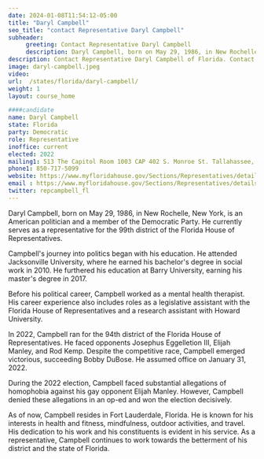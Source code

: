 ```yaml
---
date: 2024-01-08T11:54:12-05:00
title: "Daryl Campbell"
seo_title: "contact Representative Daryl Campbell"
subheader:
     greeting: Contact Representative Daryl Campbell
     description: Daryl Campbell, born on May 29, 1986, in New Rochelle, New York, is an American politician and a member of the Democratic Party. He currently serves as a representative for the 99th district of the Florida House of Representatives.
description: Contact Representative Daryl Campbell of Florida. Contact information for Daryl Campbell includes email address, phone number, and mailing address.
image: daryl-campbell.jpeg
video:
url:  /states/florida/daryl-campbell/
weight: 1
layout: course_home

####candidate
name: Daryl Campbell
state: Florida
party: Democratic
role: Representative
inoffice: current
elected: 2022
mailing1: 513 The Capitol Room 1003 CAP 402 S. Monroe St. Tallahassee, FL 32399-1300
phone1: 850-717-5099
website: https://www.myfloridahouse.gov/Sections/Representatives/details.aspx?MemberId=4843&LegislativeTermId=90/
email : https://www.myfloridahouse.gov/Sections/Representatives/details.aspx?MemberId=4843&LegislativeTermId=90/
twitter: repcampbell_fl
---
```


Daryl Campbell, born on May 29, 1986, in New Rochelle, New York, is an American politician and a member of the Democratic Party. He currently serves as a representative for the 99th district of the Florida House of Representatives.

Campbell's journey into politics began with his education. He attended Jacksonville University, where he earned his bachelor's degree in social work in 2010. He furthered his education at Barry University, earning his master's degree in 2017.

Before his political career, Campbell worked as a mental health therapist. His career experience also includes roles as a legislative assistant with the Florida House of Representatives and a research assistant with Howard University.

In 2022, Campbell ran for the 94th district of the Florida House of Representatives. He faced opponents Josephus Eggelletion III, Elijah Manley, and Rod Kemp. Despite the competitive race, Campbell emerged victorious, succeeding Bobby DuBose. He assumed office on January 31, 2022.

During the 2022 election, Campbell faced substantial allegations of homophobia against his gay opponent Elijah Manley. However, Campbell denied these allegations in an op-ed and won the election decisively.

As of now, Campbell resides in Fort Lauderdale, Florida. He is known for his interests in health and fitness, mindfulness, outdoor activities, and travel. His dedication to his work and his constituents is evident in his service. As a representative, Campbell continues to work towards the betterment of his district and the state of Florida.
